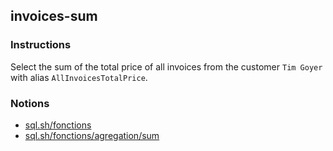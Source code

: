 ## invoices-sum

### Instructions

Select the sum of the total price of all invoices from the customer `Tim Goyer` with alias `AllInvoicesTotalPrice`.

### Notions

- [sql.sh/fonctions](https://sql.sh/fonctions)
- [sql.sh/fonctions/agregation/sum](https://sql.sh/fonctions/agregation/sum)
